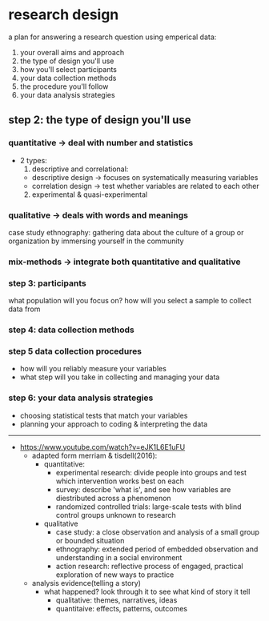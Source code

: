 # research design

a plan for answering a research question using emperical data:

1. your overall aims and approach
2. the type of design you'll use
3. how you'll select participants
4. your data collection methods
5. the procedure you'll follow
6. your data analysis strategies

## step 2: the type of design you'll use

### quantitative -> deal with number and statistics

- 2 types:
  1. descriptive and correlational:
  - descriptive design -> focuses on systematically measuring variables
  - correlation design -> test whether variables are related to each other
  2. experimental & quasi-experimental

### qualitative -> deals with words and meanings

case study
ethnography: gathering data about the culture of a group or organization by immersing yourself in the community

### mix-methods -> integrate both quantitative and qualitative

### step 3: participants

what population will you focus on?
how will you select a sample to collect data from

### step 4: data collection methods

### step 5 data collection procedures

- how will you reliably measure your variables
- what step will you take in collecting and managing your data

### step 6: your data analysis strategies

- choosing statistical tests that match your variables
- planning your approach to coding & interpreting the data

---

- https://www.youtube.com/watch?v=eJK1L6E1uFU
  - adapted form merriam & tisdell(2016):
    - quantitative:
      - experimental research: divide people into groups and test which intervention works best on each
      - survey: describe 'what is', and see how variables are diestributed across a phenomenon
      - randomized controlled trials: large-scale tests with blind control groups unknown to research
    - qualitative
      - case study: a close observation and analysis of a small group or bounded situation
      - ethnography: extended period of embedded observation and understanding in a social environment
      - action research: reflective process of engaged, practical exploration of new ways to practice
  - analysis evidence(telling a story)
    - what happened? look through it to see what kind of story it tell
      - qualitative: themes, narratives, ideas
      - quantitaive: effects, patterns, outcomes

